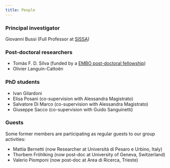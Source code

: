 ```yaml
---
title: People
---
```


### Principal investigator

Giovanni Bussi (Full Professor at [SISSA](https://www.sissa.it/))

### Post-doctoral researchers

- Tomàs F. D. Silva (funded by a [EMBO post-doctoral fellowship](https://www.embo.org/funding/fellowships-grants-and-career-support/postdoctoral-fellowships/))
- Olivier Languin-Cattoën

### PhD students

- Ivan Gilardoni
- Elisa Posani (co-supervision with Alessandra Magistrato)
- Salvatore Di Marco (co-supervision with Alessandra Magistrato)
- Giuseppe Sacco (co-supervision with Guido Sanguinetti)

### Guests

Some former members are participating as regular guests to our group activities:
- Mattia Bernetti (now Researcher at Università di Pesaro e Urbino, Italy)
- Thorbem Fröhlking (now post-doc at University of Geneva, Switzerland)
- Valerio Piomponi (now post-doc at Area di Ricerca, Trieste)
